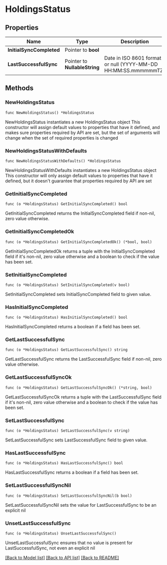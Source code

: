 # HoldingsStatus

## Properties

Name | Type | Description | Notes
------------ | ------------- | ------------- | -------------
**InitialSyncCompleted** | Pointer to **bool** |  | [optional] 
**LastSuccessfulSync** | Pointer to **NullableString** | Date in ISO 8601 format or null (YYYY-MM-DD HH:MM:SS.mmmmmmTZ) | [optional] 

## Methods

### NewHoldingsStatus

`func NewHoldingsStatus() *HoldingsStatus`

NewHoldingsStatus instantiates a new HoldingsStatus object
This constructor will assign default values to properties that have it defined,
and makes sure properties required by API are set, but the set of arguments
will change when the set of required properties is changed

### NewHoldingsStatusWithDefaults

`func NewHoldingsStatusWithDefaults() *HoldingsStatus`

NewHoldingsStatusWithDefaults instantiates a new HoldingsStatus object
This constructor will only assign default values to properties that have it defined,
but it doesn't guarantee that properties required by API are set

### GetInitialSyncCompleted

`func (o *HoldingsStatus) GetInitialSyncCompleted() bool`

GetInitialSyncCompleted returns the InitialSyncCompleted field if non-nil, zero value otherwise.

### GetInitialSyncCompletedOk

`func (o *HoldingsStatus) GetInitialSyncCompletedOk() (*bool, bool)`

GetInitialSyncCompletedOk returns a tuple with the InitialSyncCompleted field if it's non-nil, zero value otherwise
and a boolean to check if the value has been set.

### SetInitialSyncCompleted

`func (o *HoldingsStatus) SetInitialSyncCompleted(v bool)`

SetInitialSyncCompleted sets InitialSyncCompleted field to given value.

### HasInitialSyncCompleted

`func (o *HoldingsStatus) HasInitialSyncCompleted() bool`

HasInitialSyncCompleted returns a boolean if a field has been set.

### GetLastSuccessfulSync

`func (o *HoldingsStatus) GetLastSuccessfulSync() string`

GetLastSuccessfulSync returns the LastSuccessfulSync field if non-nil, zero value otherwise.

### GetLastSuccessfulSyncOk

`func (o *HoldingsStatus) GetLastSuccessfulSyncOk() (*string, bool)`

GetLastSuccessfulSyncOk returns a tuple with the LastSuccessfulSync field if it's non-nil, zero value otherwise
and a boolean to check if the value has been set.

### SetLastSuccessfulSync

`func (o *HoldingsStatus) SetLastSuccessfulSync(v string)`

SetLastSuccessfulSync sets LastSuccessfulSync field to given value.

### HasLastSuccessfulSync

`func (o *HoldingsStatus) HasLastSuccessfulSync() bool`

HasLastSuccessfulSync returns a boolean if a field has been set.

### SetLastSuccessfulSyncNil

`func (o *HoldingsStatus) SetLastSuccessfulSyncNil(b bool)`

 SetLastSuccessfulSyncNil sets the value for LastSuccessfulSync to be an explicit nil

### UnsetLastSuccessfulSync
`func (o *HoldingsStatus) UnsetLastSuccessfulSync()`

UnsetLastSuccessfulSync ensures that no value is present for LastSuccessfulSync, not even an explicit nil

[[Back to Model list]](../README.md#documentation-for-models) [[Back to API list]](../README.md#documentation-for-api-endpoints) [[Back to README]](../README.md)


